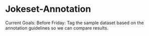 # Jokeset-Annotation

Current Goals:
Before Friday:
Tag the sample dataset based on the annotation guidelines so we can compare results.
